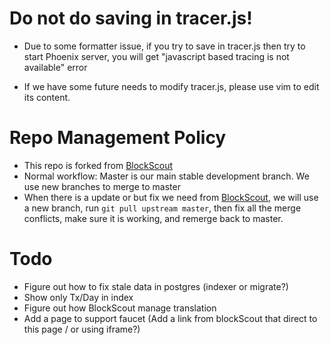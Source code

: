 # Do not do saving in tracer.js!
- Due to some formatter issue, if you try to save in tracer.js then try to start Phoenix server, you will get "javascript based tracing is not available" error

 - If we have some future needs to modify tracer.js, please use vim to edit its content.


# Repo Management Policy
- This repo is forked from [BlockScout](https://github.com/blockscout/blockscout)
- Normal workflow: Master is our main stable development branch.  We use new branches to merge to master
- When there is a update or but fix we need from [BlockScout](https://github.com/blockscout/blockscout), we will use a new branch, run ```git pull upstream master```, then fix all the merge conflicts, make sure it is working, and remerge back to master.


# Todo
- Figure out how to fix stale data in postgres (indexer or migrate?)
- Show only Tx/Day in index
- Figure out how BlockScout manage translation
- Add a page to support faucet (Add a link from blockScout that direct to this page / or using iframe?) 